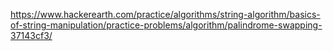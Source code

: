 https://www.hackerearth.com/practice/algorithms/string-algorithm/basics-of-string-manipulation/practice-problems/algorithm/palindrome-swapping-37143cf3/
